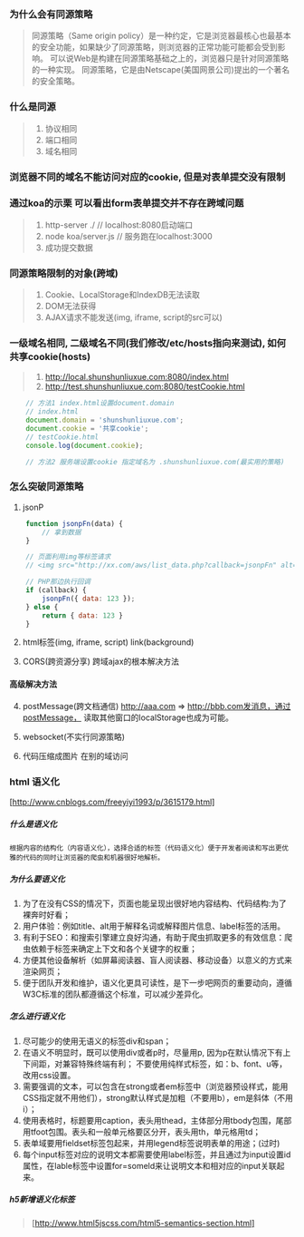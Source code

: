 ### 为什么会有同源策略
> 同源策略（Same origin policy）是一种约定，它是浏览器最核心也最基本的安全功能，如果缺少了同源策略，则浏览器的正常功能可能都会受到影响。 可以说Web是构建在同源策略基础之上的，浏览器只是针对同源策略的一种实现。 同源策略，它是由Netscape(美国网景公司)提出的一个著名的安全策略。

### 什么是同源
> 1. 协议相同
> 2. 端口相同
> 3. 域名相同

### 浏览器不同的域名不能访问对应的cookie, 但是对表单提交没有限制
### 通过koa的示栗 可以看出form表单提交并不存在跨域问题
> 1. http-server ./   // localhost:8080启动端口
> 2. node koa/server.js   // 服务跑在localhost:3000
> 3. 成功提交数据

### 同源策略限制的对象(跨域)
> 1. Cookie、LocalStorage和IndexDB无法读取
> 2. DOM无法获得
> 3. AJAX请求不能发送(img, iframe, script的src可以)

### 一级域名相同, 二级域名不同(我们修改/etc/hosts指向来测试), 如何共享cookie(hosts)
> 1. http://local.shunshunliuxue.com:8080/index.html
> 2. http://test.shunshunliuxue.com:8080/testCookie.html
```js
    // 方法1 index.html设置document.domain
    // index.html
    document.domain = 'shunshunliuxue.com';
    document.cookie = '共享cookie';
    // testCookie.html
    console.log(document.cookie);

    // 方法2 服务端设置cookie 指定域名为 .shunshunliuxue.com(最实用的策略)
``` 

### 怎么突破同源策略
1. jsonP

```js
    function jsonpFn(data) {
        // 拿到数据
    }

    // 页面利用img等标签请求
    // <img src="http://xx.com/aws/list_data.php?callback=jsonpFn" alt="">

    // PHP那边执行回调
    if (callback) {
        jsonpFn({ data: 123 });
    } else {
        return { data: 123 }
    }
```
2. html标签(img, iframe, script) link(background)

3. CORS(跨资源分享) 跨域ajax的根本解决方法

#### 高级解决方法
4. postMessage(跨文档通信) http://aaa.com => http://bbb.com发消息，通过postMessage， 读取其他窗口的localStorage也成为可能。

5. websocket(不实行同源策略)

6. 代码压缩成图片 在别的域访问


### html 语义化
[http://www.cnblogs.com/freeyiyi1993/p/3615179.html]

##### 什么是语义化
```根据内容的结构化（内容语义化），选择合适的标签（代码语义化）便于开发者阅读和写出更优雅的代码的同时让浏览器的爬虫和机器很好地解析。```

##### 为什么要语义化
1. 为了在没有CSS的情况下，页面也能呈现出很好地内容结构、代码结构:为了裸奔时好看；
2. 用户体验：例如title、alt用于解释名词或解释图片信息、label标签的活用。
3. 有利于SEO：和搜索引擎建立良好沟通，有助于爬虫抓取更多的有效信息：爬虫依赖于标签来确定上下文和各个关键字的权重；
4. 方便其他设备解析（如屏幕阅读器、盲人阅读器、移动设备）以意义的方式来渲染网页；
5. 便于团队开发和维护，语义化更具可读性，是下一步吧网页的重要动向，遵循W3C标准的团队都遵循这个标准，可以减少差异化。

##### 怎么进行语义化
1. 尽可能少的使用无语义的标签div和span；
2. 在语义不明显时，既可以使用div或者p时，尽量用p, 因为p在默认情况下有上下间距，对兼容特殊终端有利；
不要使用纯样式标签，如：b、font、u等，改用css设置。
3. 需要强调的文本，可以包含在strong或者em标签中（浏览器预设样式，能用CSS指定就不用他们），strong默认样式是加粗（不要用b），em是斜体（不用i）；
4. 使用表格时，标题要用caption，表头用thead，主体部分用tbody包围，尾部用tfoot包围。表头和一般单元格要区分开，表头用th，单元格用td；
5. 表单域要用fieldset标签包起来，并用legend标签说明表单的用途；(过时)
6. 每个input标签对应的说明文本都需要使用label标签，并且通过为input设置id属性，在lable标签中设置for=someld来让说明文本和相对应的input关联起来。

##### h5新增语义化标签 
> [http://www.html5jscss.com/html5-semantics-section.html]